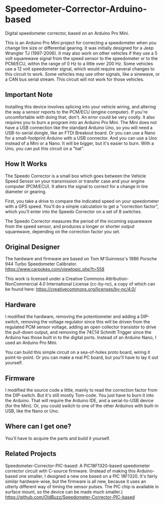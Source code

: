 # Speedometer-Corrector-Arduino-based
Digital speedometer corrector, based on an Arduino Pro Mini.

This is an Arduino Pro Mini project for correcting a speedometer when you change tire size or differential gearing. It was initially designed for a Jeep Wrangler TJ (1997-2006). It may also work on other vehicles if they use a 5 volt squarewave signal from the speed sensor to the speedometer or to the PCM/ECU, within the range of 0 Hz to a little over 200 Hz. Some vehicles use a 12 volt speedometer signal, which would require several changes to this circuit to work. Some vehicles may use other signals, like a sinewave, or a CAN bus serial stream. This circuit will not work for those vehicles.

## Important Note

Installing this device involves splicing into your vehicle wiring, and altering the way a sensor reports to the PCM/ECU (engine computer). If you're uncomfortable with doing that, don't. An error could be very costly. It also requires you to burn a program into an Arduino Pro Mini. The Mini does not have a USB connection like the standard Arduino Uno, so you will need a USB-to-serial dongle, like an FTDI Breakout board. Or you can use a Nano for a small-footprint Arduino with a USB connector. And you can use a Uno instead of a Mini or a Nano. It will be bigger, but it's easier to burn. With a Uno, you can put this circuit on a "hat".

## How It Works

The Speedo Corrector is a small box which goes between the Vehicle Speed Sensor on your transmission or transfer case and your engine computer (PCM/ECU). It alters the signal to correct for a change in tire diameter or gearing.

First, you take a drive to compare the indicated speed on your speedometer with a GPS speed. You'll do a simple calculation to get a "correction factor", which you'll enter into the Speedo Corrector on a set of 8 switches.

The Speedo Corrector measures the period of the incoming squarewave from the speed sensor, and produces a longer or shorter output squarewave, depending on the correction factor you set.

## Original Designer

The hardware and firmware are based on Tom M'Guinness's 1986 Porsche 944 Turbo Speedometer Calibrator.  https://www.carpokes.com/viewtopic.php?t=558

This work is licensed under a Creative Commons Attribution-NonCommercial 4.0 International License (cc-by-nc), a copy of which can be found here:   https://creativecommons.org/licenses/by-nc/4.0/

## Hardware

I modified the hardware, removing the potentiometer and adding a DIP-switch, removing the voltage regulator since this will be driven from the regulated PCM sensor voltage, adding an open collector transistor to drive the pull-down output, and removing the 74C14 Schmitt Trigger since the Arduino has those built in to the digital ports. Instead of an Arduino Nano, I used an Arduino Pro Mini.

You can build this simple circuit on a sea-of-holes proto board, wiring it point-to-point. Or you can make a real PC board, but you'll have to lay it out yourself.

## Firmware

I modified the source code a little, mainly to read the correction factor from the DIP-switch. But it's still mostly Tom-code. You just have to burn it into the Arduino. That will require the Arduino IDE, and a serial-to-USB device (for the Mini). Or, you could switch to one of the other Arduinos with built-in USB, like the Nano or Uno.

## Where can I get one?

You'll have to acquire the parts and build it yourself.

## Related Projects

Speedometer-Corrector-PIC-based: A PIC18F1320-based speedometer corrector circuit with C-source firmware. (Instead of making this Arduino-based one smaller, I designed a new one based on a PIC 18F1320. It's fairly similar hardware-wise, but the firmware is all new, because it uses an utterly different way of timing the sensor pulses. The PIC chip is available in surface mount, so the device can be made much smaller.)
https://github.com/OldBuzz/Speedometer-Corrector-PIC-based

